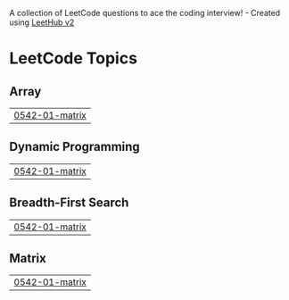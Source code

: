 A collection of LeetCode questions to ace the coding interview! - Created using [LeetHub v2](https://github.com/arunbhardwaj/LeetHub-2.0)
<!---LeetCode Topics Start-->
# LeetCode Topics
## Array
|  |
| ------- |
| [0542-01-matrix](https://github.com/Bharatbardiya/my-leetcode-solutions/tree/master/0542-01-matrix) |
## Dynamic Programming
|  |
| ------- |
| [0542-01-matrix](https://github.com/Bharatbardiya/my-leetcode-solutions/tree/master/0542-01-matrix) |
## Breadth-First Search
|  |
| ------- |
| [0542-01-matrix](https://github.com/Bharatbardiya/my-leetcode-solutions/tree/master/0542-01-matrix) |
## Matrix
|  |
| ------- |
| [0542-01-matrix](https://github.com/Bharatbardiya/my-leetcode-solutions/tree/master/0542-01-matrix) |
<!---LeetCode Topics End-->